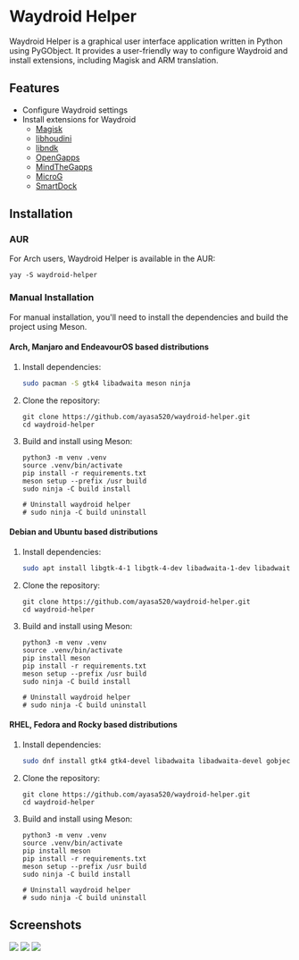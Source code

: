 # Waydroid Helper

Waydroid Helper is a graphical user interface application written in Python using PyGObject. It provides a user-friendly way to configure Waydroid and install extensions, including Magisk and ARM translation.

## Features

- Configure Waydroid settings
- Install extensions for Waydroid
  - [Magisk](https://github.com/HuskyDG/magisk-files/)
  - [libhoudini](https://github.com/supremegamers/vendor_intel_proprietary_houdini)
  - [libndk](https://github.com/supremegamers/vendor_google_proprietary_ndk_translation-prebuilt)
  - [OpenGapps](https://sourceforge.net/projects/opengapps/)
  - [MindTheGapps](https://github.com/MindTheGapps)
  - [MicroG](https://microg.org/)
  - [SmartDock](https://github.com/axel358/smartdock)

## Installation

### AUR

For Arch users, Waydroid Helper is available in the AUR:
```
yay -S waydroid-helper
```

### Manual Installation

For manual installation, you'll need to install the dependencies and build the project using Meson.

#### Arch, Manjaro and EndeavourOS based distributions
1. Install dependencies:

    ```bash
    sudo pacman -S gtk4 libadwaita meson ninja
    ```


2. Clone the repository:
    ```
    git clone https://github.com/ayasa520/waydroid-helper.git
    cd waydroid-helper
    ```
3. Build and install using Meson:
    ```
    python3 -m venv .venv
    source .venv/bin/activate
    pip install -r requirements.txt
    meson setup --prefix /usr build
    sudo ninja -C build install

    # Uninstall waydroid helper
    # sudo ninja -C build uninstall
    ```

#### Debian and Ubuntu based distributions
1. Install dependencies:

    ```bash
    sudo apt install libgtk-4-1 libgtk-4-dev libadwaita-1-dev libadwaita-1-0 libgirepository1.0-dev gcc libcairo2-dev pkg-config python3-dev gir1.2-gtk-4.0 gir1.2-adw-1 gettext ninja-build fakeroot attr libcap-dev libdbus-1-dev desktop-file-utils software-properties-common -y
    ```


2. Clone the repository:
    ```
    git clone https://github.com/ayasa520/waydroid-helper.git
    cd waydroid-helper
    ```
3. Build and install using Meson:
    ```
    python3 -m venv .venv
    source .venv/bin/activate
    pip install meson
    pip install -r requirements.txt
    meson setup --prefix /usr build
    sudo ninja -C build install

    # Uninstall waydroid helper
    # sudo ninja -C build uninstall
    ```

#### RHEL, Fedora and Rocky based distributions
1. Install dependencies:

    ```bash
    sudo dnf install gtk4 gtk4-devel libadwaita libadwaita-devel gobject-introspection-devel gcc cairo-devel pkgconf-pkg-config python3-devel gobject-introspection gtk4-devel libadwaita-devel gettext ninja-build fakeroot attr libcap-devel dbus-devel desktop-file-utils -y
    ```

2. Clone the repository:
    ```
    git clone https://github.com/ayasa520/waydroid-helper.git
    cd waydroid-helper
    ```
3. Build and install using Meson:
    ```
    python3 -m venv .venv
    source .venv/bin/activate
    pip install meson
    pip install -r requirements.txt
    meson setup --prefix /usr build
    sudo ninja -C build install

    # Uninstall waydroid helper
    # sudo ninja -C build uninstall
    ```

## Screenshots

![](./assets/img/README/1_en.png)
![](./assets/img/README/2_en.png)
![](./assets/img/README/3_en.png)
